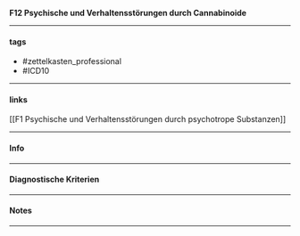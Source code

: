 __F12 Psychische und Verhaltensstörungen durch Cannabinoide__

___________________________________________
#### tags

- #zettelkasten_professional
- #ICD10 
___________________________________________
#### links

[[F1 Psychische und Verhaltensstörungen durch psychotrope Substanzen]]

___________________________________________
#### Info

___________________________________________
#### Diagnostische Kriterien

___________________________________________
#### Notes

___________________________________________

